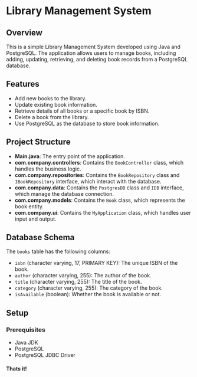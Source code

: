 # Library Management System

## Overview

This is a simple Library Management System developed using Java and PostgreSQL. The application allows users to manage books, including adding, updating, retrieving, and deleting book records from a PostgreSQL database.

## Features

- Add new books to the library.
- Update existing book information.
- Retrieve details of all books or a specific book by ISBN.
- Delete a book from the library.
- Use PostgreSQL as the database to store book information.

## Project Structure

- **Main.java**: The entry point of the application.
- **com.company.controllers**: Contains the `BookController` class, which handles the business logic.
- **com.company.repositories**: Contains the `BookRepository` class and `IBookRepository` interface, which interact with the database.
- **com.company.data**: Contains the `PostgresDB` class and `IDB` interface, which manage the database connection.
- **com.company.models**: Contains the `Book` class, which represents the book entity.
- **com.company.ui**: Contains the `MyApplication` class, which handles user input and output.

## Database Schema

The `books` table has the following columns:

- `isbn` (character varying, 17, PRIMARY KEY): The unique ISBN of the book.
- `author` (character varying, 255): The author of the book.
- `title` (character varying, 255): The title of the book.
- `category` (character varying, 255): The category of the book.
- `isAvailable` (boolean): Whether the book is available or not.

## Setup

### Prerequisites

- Java JDK
- PostgreSQL
- PostgreSQL JDBC Driver

#### Thats it!